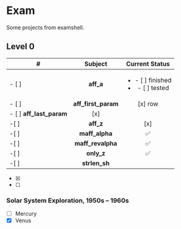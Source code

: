 # Exam
Some projects from examshell.

## Level 0

| #	 | Subject             | Current Status 		|
|----|:-------------------:|:----------------------:|
|- [ ] | **aff_a**           | <ul><li> - [ ] finished</li><li> - [ ] tested</li></ul>|
|- [ ] | **aff_first_param** | [x] row   			|
|- [ ]  **aff_last_param**  | [x] 	 			|
|-[ ]| **aff_z**           | [x] 	 			|
|-[ ]| **maff_alpha**      | :white_check_mark:	|
|-[ ]| **maff_revalpha**   | :white_check_mark:	|
|-[ ]| **only_z**          | :white_check_mark:	|
|-[ ]| **strlen_sh**       | 					|

- [x] 
- [ ] 


### Solar System Exploration, 1950s – 1960s

- [ ] Mercury
- [x] Venus
